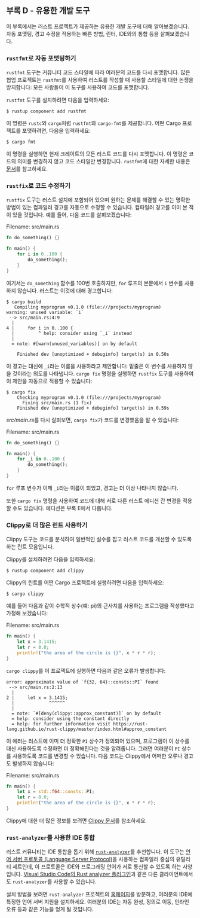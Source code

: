 ## 부록 D - 유용한 개발 도구

이 부록에서는 러스트 프로젝트가 제공하는 유용한 개발 도구에 대해
알아보겠습니다. 자동 포맷팅, 경고 수정을 적용하는 빠른 방법, 린터,
IDE와의 통합 등을 살펴보겠습니다.

### `rustfmt`로 자동 포맷팅하기

`rustfmt` 도구는 커뮤니티 코드 스타일에 따라 여러분의 코드를 다시 포맷합니다.
많은 협업 프로젝트는 `rustfmt`를 사용하여 러스트를 작성할 때 사용할 스타일에
대한 논쟁을 방지합니다: 모든 사람들이 이 도구를 사용하여 코드를 포맷합니다.

`rustfmt` 도구를 설치하려면 다음을 입력하세요:

```console
$ rustup component add rustfmt
```

이 명령은 `rustc`와 `cargo`처럼 `rustfmt`와 `cargo-fmt`를 제공합니다.
어떤 Cargo 프로젝트를 포맷하려면, 다음을 입력하세요:

```console
$ cargo fmt
```

이 명령을 실행하면 현재 크레이트의 모든 러스트 코드를 다시 포맷합니다.
이 명령은 코드의 의미를 변경하지 않고 코드 스타일만 변경합니다.
`rustfmt`에 대한 자세한 내용은 [문서][rustfmt]를 참고하세요.

[rustfmt]: https://github.com/rust-lang/rustfmt

### `rustfix`로 코드 수정하기

`rustfix` 도구는 러스트 설치에 포함되어 있으며 원하는 문제를 해결할
수 있는 명확한 방법이 있는 컴파일러 경고를 자동으로 수정할 수
있습니다. 컴파일러 경고를 이미 본 적이 있을 것입니다. 예를 들어,
다음 코드를 살펴보겠습니다:

<span class="filename">Filename: src/main.rs</span>

```rust
fn do_something() {}

fn main() {
    for i in 0..100 {
        do_something();
    }
}
```

여기서는 `do_something` 함수를 100번 호출하지만, `for` 루프의 본문에서
`i` 변수를 사용하지 않습니다. 러스트는 이것에 대해 경고합니다:

```console
$ cargo build
   Compiling myprogram v0.1.0 (file:///projects/myprogram)
warning: unused variable: `i`
 --> src/main.rs:4:9
  |
4 |     for i in 0..100 {
  |         ^ help: consider using `_i` instead
  |
  = note: #[warn(unused_variables)] on by default

    Finished dev [unoptimized + debuginfo] target(s) in 0.50s
```

이 경고는 대신에 `_i`라는 이름을 사용하라고 제안합니다: 밑줄은 이
변수를 사용하지 않을 것이라는 의도를 나타냅니다. `cargo fix` 명령을
실행하면 `rustfix` 도구를 사용하여 이 제안을 자동으로 적용할 수
있습니다:

```console
$ cargo fix
    Checking myprogram v0.1.0 (file:///projects/myprogram)
      Fixing src/main.rs (1 fix)
    Finished dev [unoptimized + debuginfo] target(s) in 0.59s
```

*src/main.rs*를 다시 살펴보면, `cargo fix`가 코드를 변경했음을 알 수
있습니다:

<span class="filename">Filename: src/main.rs</span>

```rust
fn do_something() {}

fn main() {
    for _i in 0..100 {
        do_something();
    }
}
```

`for` 루프 변수가 이제 `_i`라는 이름이 되었고, 경고는 더 이상 나타나지 않습니다.

또한 `cargo fix` 명령을 사용하여 코드에 대해 서로 다른 러스트 에디션 간
변경을 적용할 수도 있습니다. 에디션은 부록 E에서 다룹니다.

### Clippy로 더 많은 린트 사용하기

Clippy 도구는 코드를 분석하여 일반적인 실수를 잡고 러스트 코드를
개선할 수 있도록 하는 린트 모음입니다.

Clippy를 설치하려면 다음을 입력하세요:

```console
$ rustup component add clippy
```

Clippy의 린트를 어떤 Cargo 프로젝트에 실행하려면 다음을 입력하세요:

```console
$ cargo clippy
```

예를 들어 다음과 같이 수학적 상수(예: pi)의 근사치를 사용하는 프로그램을
작성했다고 가정해 보겠습니다:

<span class="filename">Filename: src/main.rs</span>

```rust
fn main() {
    let x = 3.1415;
    let r = 8.0;
    println!("the area of the circle is {}", x * r * r);
}
```

`cargo clippy`를 이 프로젝트에 실행하면 다음과 같은 오류가 발생합니다:

```text
error: approximate value of `f{32, 64}::consts::PI` found
 --> src/main.rs:2:13
  |
2 |     let x = 3.1415;
  |             ^^^^^^
  |
  = note: `#[deny(clippy::approx_constant)]` on by default
  = help: consider using the constant directly
  = help: for further information visit https://rust-lang.github.io/rust-clippy/master/index.html#approx_constant
```

이 에러는 러스트에 이미 더 정확한 `PI` 상수가 정의되어 있으며, 프로그램이
이 상수를 대신 사용하도록 수정하면 더 정확해진다는 것을 알려줍니다.
그러면 여러분이 `PI` 상수를 사용하도록 코드를 변경할 수 있습니다.
다음 코드는 Clippy에서 어떠한 오류나 경고도 발생하지 않습니다:

<span class="filename">Filename: src/main.rs</span>

```rust
fn main() {
    let x = std::f64::consts::PI;
    let r = 8.0;
    println!("the area of the circle is {}", x * r * r);
}
```

Clippy에 대한 더 많은 정보를 보려면 [Clippy 문서][clippy]를 참조하세요.

[clippy]: https://github.com/rust-lang/rust-clippy

### `rust-analyzer`를 사용한 IDE 통합

러스트 커뮤니티는 IDE 통합을 돕기 위해 [`rust-analyzer`][rust-analyzer]<!-- ignore -->를
추천합니다. 이 도구는 [언어 서버 프로토콜 (Language Server Protocol)][lsp]<!-- ignore -->을
사용하는 컴파일러 중심의 유틸리티 세트인데, 이 프로토콜은 IDE와
프로그래밍 언어가 서로 통신할 수 있도록 하는 사양입니다.
[Visual Studio Code의 Rust analyzer 플러그인][vscode]<!-- ignore -->과 같은
다른 클라이언트에서도 `rust-analyzer`를 사용할 수 있습니다.

[lsp]: http://langserver.org/
[vscode]: https://marketplace.visualstudio.com/items?itemName=rust-lang.rust-analyzer

설치 방법을 보려면 `rust-analyzer` 프로젝트의 [홈페이지][rust-analyzer]<!-- ignore -->를
방문하고, 여러분의 IDE에 특정한 언어 서버 지원을 설치하세요.
여러분의 IDE는 자동 완성, 정의로 이동, 인라인 오류 등과 같은
기능을 얻게 될 것입니다.

[rust-analyzer]: https://rust-analyzer.github.io
